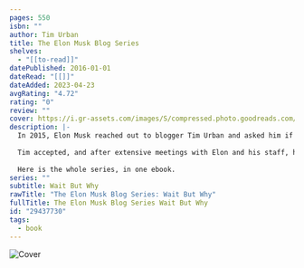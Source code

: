 ```yaml
---
pages: 550
isbn: ""
author: Tim Urban
title: The Elon Musk Blog Series
shelves:
  - "[[to-read]]"
datePublished: 2016-01-01
dateRead: "[[]]"
dateAdded: 2023-04-23
avgRating: "4.72"
rating: "0"
review: ""
cover: https://i.gr-assets.com/images/S/compressed.photo.goodreads.com/books/1457361116l/29437730._SX318_.jpg
description: |-
  In 2015, Elon Musk reached out to blogger Tim Urban and asked him if he'd take a crack at explaining Elon's endeavors, and the industries surrounding them, to the world.  
    
  Tim accepted, and after extensive meetings with Elon and his staff, he wrote four blog posts that Vox’s David Roberts called “the meatiest, most fascinating, most satisfying posts I've read in ages.”  
    
  Here is the whole series, in one ebook.
series: ""
subtitle: Wait But Why
rawTitle: "The Elon Musk Blog Series: Wait But Why"
fullTitle: The Elon Musk Blog Series Wait But Why
id: "29437730"
tags:
  - book
---
```

![Cover](https:&#x2F;&#x2F;i.gr-assets.com&#x2F;images&#x2F;S&#x2F;compressed.photo.goodreads.com&#x2F;books&#x2F;1457361116l&#x2F;29437730._SX318_.jpg)
